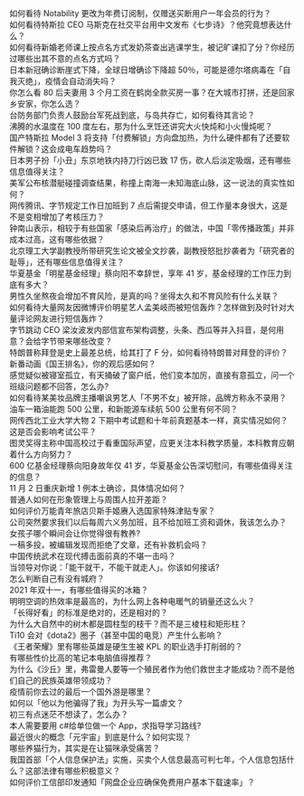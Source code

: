 如何看待 Notability 更改为年费订阅制，仅赠送买断用户一年会员的行为？  
如何看待特斯拉 CEO 马斯克在社交平台用中文发布《七步诗》？他究竟想表达什么？  
如何看待新婚老师课上按点名方式发奶茶查出逃课学生，被记旷课扣了分？你经历过哪些出其不意的点名方式吗？  
日本新冠确诊断崖式下降，全球日增确诊下降超 50％，可能是德尔塔病毒在「自我灭绝」，疫情会自动消失吗？  
你怎么看 80 后夫妻用 3 个月工资在鹤岗全款买房一事？在大城市打拼，还是回家乡安家，你怎么选？  
台防务部门负责人鼓励台军死战到底，与岛共存亡，如何看待其言论？  
沸腾的水温度在 100 度左右，那为什么烹饪还讲究大火快炖和小火慢炖呢？  
国产特斯拉 Model 3 将支持「付费解锁」方向盘加热，为什么硬件都有了还要软件解锁？这会成电车趋势吗？  
日本男子扮「小丑」东京地铁内持刀行凶已致 17 伤，砍人后淡定吸烟，还有哪些信息值得关注？  
美军公布核潜艇碰撞调查结果，称撞上南海一未知海底山脉，这一说法的真实性如何？  
网传腾讯、字节规定工作日加班到 7 点后需提交申请，但工作量本身很大，这是不是变相增加了考核压力？  
钟南山表示，相较于有些国家「感染后再治疗」的做法，中国「零传播政策」并非成本过高，这有哪些依据？  
北京理工大学副教授所带研究生论文被全文抄袭，副教授怒批抄袭者为「研究者的耻辱」，还有哪些信息值得关注？  
华夏基金「明星基金经理」蔡向阳不幸辞世，享年 41 岁，基金经理的工作压力到底有多大？  
男性久坐熬夜会增加不育风险，是真的吗？坐得太久和不育风险有什么关联？  
如何看待大量网友因微博评价明星艺人孟美岐而被短信轰炸？怎样做到及时针对大量评论网友进行短信轰炸？  
字节跳动 CEO 梁汝波发内部信宣布架构调整，头条、西瓜等并入抖音，是何用意？会给字节带来哪些改变？  
特朗普称拜登是史上最差总统，给其打了 F 分，如何看待特朗普对拜登的评价？  
新番动画《国王排名》，你的观后感如何？  
感觉疑似被寝室孤立，有天捅破了窗户纸，他们变本加厉，直接有意孤立，问一个班级问题都不回答，怎么办?  
如何看待某美妆品牌主播嘲讽男艺人「不男不女」被开除，品牌方称永不录用？  
油车一箱油能跑 500 公里，和新能源车续航 500 公里有何不同？  
网传西北工业大学大物 2 下期中考试题和十年前真题基本一样，真实情况如何？这是否会影响考试公平？  
图灵奖得主称中国高校过于看重国际声望，应更关注本科教学质量，本科教育应朝着什么方向努力？  
600 亿基金经理蔡向阳身故年仅 41 岁，华夏基金公告深切慰问，有哪些值得关注的信息？  
11 月 2 日重庆新增 1 例本土确诊，具体情况如何？  
普通人如何在形象管理上与周围人拉开差距？  
如何评价万能青年旅店贝斯手姬赓入选国家特殊津贴专家？  
公司突然要求我们以后每周六义务加班，且不给加班工资和调休，我该怎么办？  
女孩子哪个瞬间会让你觉得很有教养?  
一稿多投，被编辑发现而拒绝了文章，还有补救机会吗？  
中国传统武术在现代搏击面前真的不堪一击吗？  
当领导对你说：「能干就干，不能干就走人」。你该如何接话?  
怎么判断自己有没有城府？  
2021 年双十一，有哪些值得买的冰箱？  
明明空调的热效率是最高的，为什么网上各种电暖气的销量还这么火？  
「长得好看」的标准是绝对的，还是相对的？  
为什么大自然中的树木都是圆柱型的枝干？而不是三棱柱和矩形柱？  
Ti10 会对《dota2》圈子（甚至中国的电竞）产生什么影响？  
《王者荣耀》里有哪些英雄是硬生生被 KPL 的职业选手打削弱的？  
有哪些性价比高的笔记本电脑值得推荐？  
为什么《沙丘》里，弗雷曼人要等一个殖民者作为他们救世主才能成功？而不是他们自己的民族英雄带领成功？  
疫情前你去过的最后一个国外游是哪里？  
如何以「他以为他骗得了我」为开头写一篇虐文？  
初三有点迷茫不想读了，怎么办？  
本人需要要用 c#给单位做一个 App，求指导学习路线?  
最近很火的概念「元宇宙」到底是什么？如何实现？  
哪些养猫行为，其实是在让猫咪承受痛苦？  
我国首部「个人信息保护法」实施，买卖个人信息最高可判七年，个人信息包括什么？这部法律有哪些积极意义？  
如何评价工信部印发通知「网盘企业应确保免费用户基本下载速率」？  
